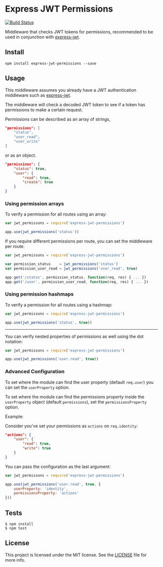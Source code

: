 # Express JWT Permissions

[![Build Status](https://travis-ci.org/MichielDeMey/express-jwt-permissions.svg?branch=master)](https://travis-ci.org/MichielDeMey/express-jwt-permissions)

Middleware that checks JWT tokens for permissions, recommended to be used in conjunction with [express-jwt](https://github.com/auth0/express-jwt).

## Install

	npm install express-jwt-permissions --save

## Usage

This middleware assumes you already have a JWT authentication middleware such as [express-jwt](https://github.com/auth0/express-jwt).

The middleware will check a decoded JWT token to see if a token has permissions to make a certain request.

Permissions can be described as an array of strings,

```json
"permissions": [
	"status",
	"user_read",
	"user_write"
]
```

or as an object.

```json
"permissions": {
	"status": true,
	"user": {
		"read": true,
		"create": true
	}
}
```


### Using permission arrays
To verify a permission for all routes using an array:

```javascript
var jwt_permissons = require('express-jwt-permissions')

app.use(jwt_permissions('status'))
```

If you require different permissions per route, you can set the middleware per route.

```javascript
var jwt_permissons = require('express-jwt-permissions')

var permission_status    = jwt_permissions('status')
var permission_user_read = jwt_permissions('user_read', true)

app.get('/status', permission_status, function(req, res) { ... })
app.get('/user', permission_user_read, function(req, res) { ... })
```

### Using permission hashmaps

To verify a permission for all routes using a hashmap:

```javascript
var jwt_permissons = require('express-jwt-permissions')

app.use(jwt_permissions('status', true))
```

---

You can verify nested properties of permissions as well using the dot notation:

```javascript
var jwt_permissons = require('express-jwt-permissions')

app.use(jwt_permissions('user.read', true))
```

### Advanced Configuration
To set where the module can find the user property (default `req.user`) you can set the `userProperty` option.

To set where the module can find the permissions property inside the `userProperty` object (default `permissions`), set the `permissionsProperty` option.

Example:

Consider you've set your permissions as `actions` on `req.identity`:

```json
"actions": {
	"user": {
		"read": true,
		"write": true
	}
}
```

You can pass the configuration as the last argument:

```javascript
var jwt_permissons = require('express-jwt-permissions')

app.use(jwt_permissions('user.read', true, {
	userProperty: 'identity',
	permissionsProperty: 'actions'
}))
```

## Tests

    $ npm install
    $ npm test

## License

This project is licensed under the MIT license. See the [LICENSE](LICENSE.txt) file for more info.
